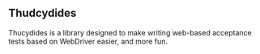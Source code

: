 ## Thudcydides

Thucydides is a library designed to make writing web-based acceptance tests based on WebDriver easier, and more fun.